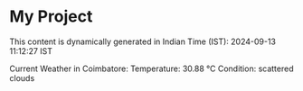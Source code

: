 # My Project

This content is dynamically generated in Indian Time (IST): 2024-09-13 11:12:27 IST


Current Weather in Coimbatore:
Temperature: 30.88 °C
Condition: scattered clouds
